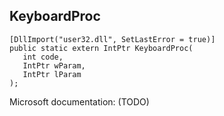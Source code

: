 ## KeyboardProc

```
[DllImport("user32.dll", SetLastError = true)]
public static extern IntPtr KeyboardProc(
   int code,
   IntPtr wParam,
   IntPtr lParam
);
```

Microsoft documentation: (TODO)
